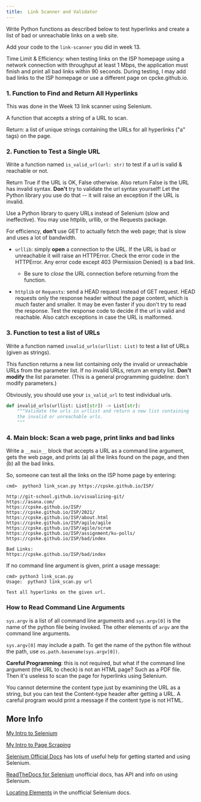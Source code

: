 ```yaml
---
title:  Link Scanner and Validator
---
```


Write Python functions as described below to test hyperlinks and create a list of bad or unreachable links on a web site.

Add your code to the `link-scanner` you did in week 13.

<!--
Create your own public Github repository named `link-scanner` containing this file.
 -->


Time Limit & Efficiency: when testing links on the ISP homepage using a network connection with throughput at least 1 Mbps, the application must finish and print all bad links within 90 seconds.  During testing, I may add bad links to the ISP homepage or use a different page on cpcke.github.io.


### 1. Function to Find and Return All Hyperlinks

This was done in the Week 13 link scanner using Selenium.

A function that accepts a string of a URL to scan.

Return: a list of unique strings containing the URLs for all hyperlinks ("a" tags) on the page.  


### 2. Function to Test a Single URL 

Write a function named `is_valid_url(url: str)` to test if
a url is valid & reachable or not.

Return True if the URL is OK, False otherwise.
Also return False is the URL has invalid syntax. **Don't** try
to validate the url syntax yourself! Let the Python library
you use do that -- it will raise an exception if the URL is invalid.

Use a Python library to query URLs instead of Selenium (slow and ineffective).
You may use httplib, urllib, or the Requests package.

For efficiency, **don't** use GET to actually fetch the web page;
that is slow and uses a lot of bandwidth.

* `urllib`: simply **open** a connection to the URL. If the URL is bad or unreachable it will raise an HTTPError. Check the error code in the HTTPError.  Any error code except 403 (Permission Denied) is a bad link.
  - Be sure to *close* the URL connection before returning from the function.

* `httplib` or `Requests`: send a HEAD request instead of GET request.  HEAD requests only the response header without the page content, which is *much* faster and smaller. It may be even faster if you don't try to read the response. Test the response code to decide if the url is valid and reachable. Also catch exceptions in case the URL is malformed.


### 3. Function to test a list of URLs

Write a function named `invalid_urls(urllist: List)`
to test a list of URLs (given as strings).

This function returns a new list containing only the invalid 
or unreachable URLs from the parameter list.
If no invalid URLs, return an empty list. 
**Don't modify** the list parameter. 
(This is a general programming guideline: don't modify parameters.)

Obviously, you should use your `is_valid_url` to test individual urls.

```python
def invalid_urls(urllist: List[str]) -> List[str]:
    """Validate the urls in urllist and return a new list containing
    the invalid or unreachable urls.
    """
```

### 4. Main block: Scan a web page, print links and bad links

Write a `__main__` block that accepts a URL as a command line argument, 
gets the web page, and prints (a) all the links found on the page, 
and then (b) all the bad links.

So, someone can test all the links on the ISP home page by entering:

```
cmd>  python3 link_scan.py https://cpske.github.io/ISP/

http://git-school.github.io/visualizing-git/
https://asana.com/
https://cpske.github.io/ISP/ 
https://cpske.github.io/ISP/2021/ 
https://cpske.github.io/ISP/about.html 
https://cpske.github.io/ISP/agile/agile 
https://cpske.github.io/ISP/agile/scrum 
https://cpske.github.io/ISP/assignment/ku-polls/ 
https://cpske.github.io/ISP/bad/index

Bad Links:
https://cpske.github.io/ISP/bad/index 
```

If no command line argument is given, print a usage message:

```
cmd> python3 link_scan.py
Usage:  python3 link_scan.py url

Test all hyperlinks on the given url.
```

### How to Read Command Line Arguments

`sys.argv` is a list of all command line arguments and
`sys.argv[0]` is the name of the python file being invoked.
The other elements of `argv` are the command line arguments.

`sys.argv[0]` may include a path.
To get the name of the python file without the path, 
use `os.path.basename(sys.argv[0])`.

**Careful Programming**: this is not required, but what if the command
line argument (the URL to check) is not an HTML page? Such as a PDF file.
Then it's useless to scan the page for hyperlinks using Selenium.

You cannot determine the content type just by examining the URL as a string,
but you can test the Content-type header after getting a URL.
A careful program would print a message if the content type is not HTML.

## More Info

[My Intro to Selenium](/ISP/testing/Selenium-intro)

[My Intro to Page Scraping](/ISP/testing/Selenium-scraping)

[Selenium Official Docs](https://www.selenium.dev/documentation/) has lots of useful help for getting started and using Selenium.

[ReadTheDocs for Selenium](https://selenium-python.readthedocs.io/api.html) unofficial docs, has API and info on using Selenium.

[Locating Elements](https://selenium-python.readthedocs.io/locating-elements.html) in the unofficial Selenium docs.
